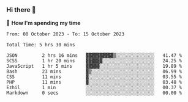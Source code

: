 ### Hi there 👋

🐛 **How I'm spending my time**
<!--START_SECTION:waka-->

```all_time
From: 08 October 2023 - To: 15 October 2023

Total Time: 5 hrs 30 mins

JSON         2 hrs 16 mins   ▓▓▓▓▓▓▓▓▓▓▒░░░░░░░░░░░░░░   41.47 %
SCSS         1 hr 20 mins    ▓▓▓▓▓▓░░░░░░░░░░░░░░░░░░░   24.25 %
JavaScript   1 hr 5 mins     ▓▓▓▓▓░░░░░░░░░░░░░░░░░░░░   19.89 %
Bash         23 mins         ▓▒░░░░░░░░░░░░░░░░░░░░░░░   06.99 %
CSS          11 mins         ▓░░░░░░░░░░░░░░░░░░░░░░░░   03.55 %
PHP          11 mins         ▓░░░░░░░░░░░░░░░░░░░░░░░░   03.48 %
Ezhil        1 min           ░░░░░░░░░░░░░░░░░░░░░░░░░   00.37 %
Markdown     0 secs          ░░░░░░░░░░░░░░░░░░░░░░░░░   00.00 %
```

<!--END_SECTION:waka-->

<!--
**cugel2/cugel2** is a ✨ _special_ ✨ repository because its `README.md` (this file) appears on your GitHub profile.

Here are some ideas to get you started:

- 🔭 I’m currently working on ...
- 🌱 I’m currently learning ...
- 👯 I’m looking to collaborate on ...
- 🤔 I’m looking for help with ...
- 💬 Ask me about ...
- 📫 How to reach me: ...
- 😄 Pronouns: ...
- ⚡ Fun fact: ...
-->
